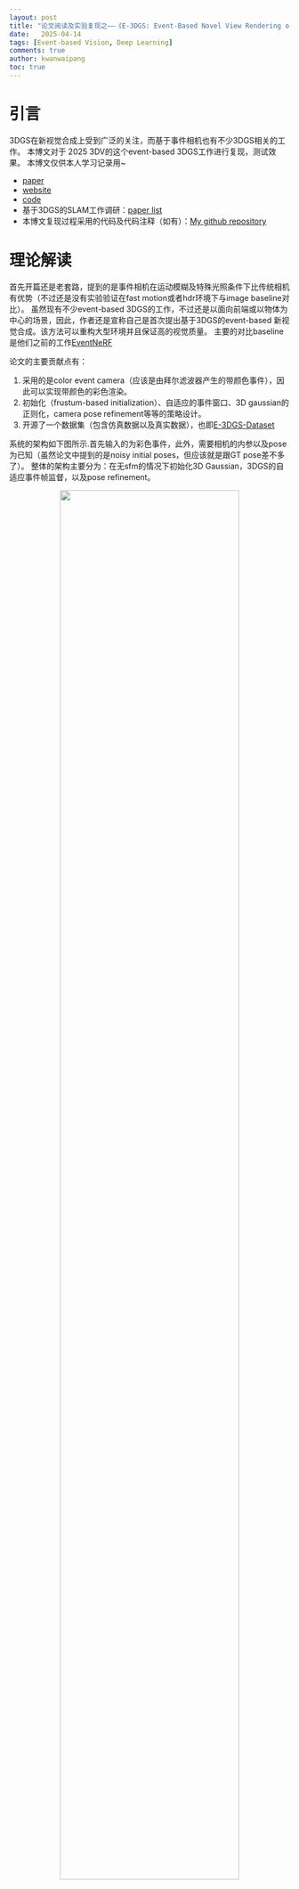 ```yaml
---
layout: post
title: "论文阅读及实验复现之——《E-3DGS: Event-Based Novel View Rendering of Large-Scale Scenes Using 3D Gaussian Splatting》"
date:   2025-04-14
tags: [Event-based Vision, Deep Learning]
comments: true
author: kwanwaipang
toc: true
---
```



<!-- * 目录
{:toc} -->


<!-- !!!!!!!!!!!!!!!!!!!!!!!!!!!!!!!!!!!!!!!!!!!!!!!!!!!!!!!!!!!!!!!!!!!!!!!!!!!!!!!!!!!!!!!!!!!!!!!!!!!!!!!!!!!!!!!!!!!!!!!!!!! -->
# 引言
3DGS在新视觉合成上受到广泛的关注，而基于事件相机也有不少3DGS相关的工作。
本博文对于 2025 3DV的这个event-based 3DGS工作进行复现，测试效果。
本博文仅供本人学习记录用~

* [paper](https://arxiv.org/pdf/2502.10827)
* [website](https://4dqv.mpi-inf.mpg.de/E3DGS/)
* [code](https://github.com/sohaib023/E-3DGS)
* 基于3DGS的SLAM工作调研：[paper list](https://github.com/KwanWaiPang/Awesome-3DGS-SLAM)
* 本博文复现过程采用的代码及代码注释（如有）：[My github repository](https://github.com/KwanWaiPang/E-3DGS)



# 理论解读
首先开篇还是老套路，提到的是事件相机在运动模糊及特殊光照条件下比传统相机有优势（不过还是没有实验验证在fast motion或者hdr环境下与image baseline对比）。
虽然现有不少event-based 3DGS的工作，不过还是以面向前端或以物体为中心的场景，因此，作者还是宣称自己是首次提出基于3DGS的event-based 新视觉合成。该方法可以重构大型环境并且保证高的视觉质量。
主要的对比baseline是他们之前的工作[EventNeRF](https://openaccess.thecvf.com/content/CVPR2023/papers/Rudnev_EventNeRF_Neural_Radiance_Fields_From_a_Single_Colour_Event_Camera_CVPR_2023_paper.pdf)

论文的主要贡献点有：
1. 采用的是color event camera（应该是由拜尔滤波器产生的带颜色事件），因此可以实现带颜色的彩色渲染。
2.  初始化（frustum-based initialization）、自适应的事件窗口、3D gaussian的正则化，camera pose refinement等等的策略设计。
3. 开源了一个数据集（包含仿真数据以及真实数据），也即[E-3DGS-Dataset](https://drive.google.com/drive/folders/1yRlg33ttbhm27EeyCpZTxrWlkX3C5bz1)

系统的架构如下图所示.首先输入的为彩色事件，此外，需要相机的内参以及pose为已知（虽然论文中提到的是noisy initial poses，但应该就是跟GT pose差不多了）。
整体的架构主要分为：在无sfm的情况下初始化3D Gaussian，3DGS的自适应事件帧监督，以及pose refinement。

<div align="center">
  <img src="../images/微信截图_20250414154905.png" width="80%" />
<figcaption>  
</figcaption>
</div>

point 1：对于事件帧的监督，实际上就是利用下面两条公式以及拜尔滤波器累积获得颜色信息并求loss用于作为3DGS的监督
<div align="center">
  <img src="../images/微信截图_20250414160040.png" width="60%" />
  <img src="../images/微信截图_20250414160048.png" width="60%" />
<figcaption>  
</figcaption>
</div>

point 2：而对于原版的3DGS是通过sfm来获取初始化点云的，3DGS的作者还尝试了在立方体内的随机位置初始化高斯分布。虽然这对他们来说是有效的，但性能略有下降，但需要对场景的范围做出假设。
对于event camera而言，直接用sfm是比较困难的，因此作者采用随机初始化，对于每个相机所对应的锥体，随机初始化约$10^{4}$个高斯点。这有两个好处：1、所有初始化的高斯都必然在观测区域；2.只需要一个关于场景的假设（也就是最大的深度）

point 3：自适应的事件窗口，对于EventNeRF都是采用固定的事件窗口的，它们发现更大的时间窗口会导致低频的彩色及场景的部分，因此，小的事件窗口有利于恢复高频的细节信息。
而由于本文采用的数据集是带有不同的相机速度的，因此通过事件的数量来划分窗口而并非通过时间维度（其实也就是以时间还是以数量划分event的区别而已~）
但同时又为了保留低频的细节，故此同时采用两种事件的划分方式.也即通过大的窗口和小的窗口累积事件来恢复高频和低频结构信息。
<div align="center">
  <img src="../images/微信截图_20250414161849.png" width="80%" />
<figcaption>  
</figcaption>
</div>

point 4：给3DGS引入了正则化项来保证其尽可能的各向同性
<div align="center">
  <img src="../images/微信截图_20250414161303.png" width="80%" />
<figcaption>  
</figcaption>
</div>

point 5：进一步对输入的pose做一个refinement，这点略过

而对于最后的优化，首先基于上面的公式6，同时对带有时间以及不带事件的区域都计算loss

<div align="center">
  <img src="../images/微信截图_20250414161603.png" width="80%" />
<figcaption>  
</figcaption>
</div>

而最终的loss则是在此基础上加上正则化：

<div align="center">
  <img src="../images/微信截图_20250414161641.png" width="80%" />
<figcaption>  
</figcaption>
</div>

论文中列出的新视觉合成的效果还是比较不错的（除了作者给的数据集外，也测试TUM-VIE序列）：
<div align="center">
  <img src="../images/微信截图_20250414162102.png" width="80%" />
  <img src="../images/微信截图_20250414162127.png" width="80%" />
  <img src="../images/微信截图_20250414162136.png" width="80%" />
<figcaption>  
</figcaption>
</div>


# 实验复现

## 配置测试

```bash
git clone https://github.com/KwanWaiPang/E-3DGS.git --recursive

# rm -rf .git


conda env create --yes --file environment_cuda12.2.yml #注意A100需要采用这个
#conda env create --yes --file environment_cuda11.6.yml #为cuda11.7采用的版本
conda activate E-3DGS
# conda remove --name E-3DGS --all

conda install pytorch3d -c pytorch3d
pip install submodules/diff-gaussian-rasterization
pip install submodules/simple-knn
# pip install opencv-python pandas piq scipy numba tensorboard matplotlib lpips
pip install pandas piq scipy matplotlib lpips

```

* 下面安装可视化插件

```bash
# Dependencies (注意要su user切换成user)
sudo apt install -y libglew-dev libassimp-dev libboost-all-dev libgtk-3-dev libopencv-dev libglfw3-dev libavdevice-dev libavcodec-dev libeigen3-dev libxxf86vm-dev libembree-dev
# Project setup
cd SIBR_viewers
cmake -Bbuild . -DCMAKE_BUILD_TYPE=Release # add -G Ninja to build faster
cmake --build build -j24 --target install

```


## 训练
首先下载数据集[link](https://drive.google.com/file/d/1AfWS1Pp0Sl_3fRgUuOQ3JLNX86pq3Tn_/view?usp=sharing)
* 下载google drvie数据到服务[link](https://kwanwaipang.github.io/File/Blogs/Poster/ubuntu%E5%91%BD%E4%BB%A4%E8%A1%8C%E4%B8%8B%E8%BD%BD%E6%95%B0%E6%8D%AE.html)

```bash
pip install gdown 
# gdown https://drive.google.com/uc?id=标识符
# conda activate E-3DGS
gdown https://drive.google.com/uc?id=1AfWS1Pp0Sl_3fRgUuOQ3JLNX86pq3Tn_
```

* 然后运行下面命令执行

~~~
python train.py -s /path/to/data/dir/shot_009 -m /path/to/model/output/dir --pose_lr 0.001 --sh_degree 1

python train.py -s /home/gwp/E-3DGS/dataset/shot_009 -m /home/gwp/E-3DGS/output/shot_009 --pose_lr 0.001 --sh_degree 1
~~~

训练要接近一个小时hhh

<div align="center">
  <img src="https://github.com/KwanWaiPang/E-3DGS/raw/main/assets/微信图片_20250414143226.png" width="90%" />
<figcaption>  
</figcaption>
</div>

* 采用MobaXterm来查看训练效果

~~~
conda activate E-3DGS
cd E-3DGS

./SIBR_viewers/install/bin/SIBR_remoteGaussian_app --path /home/gwp/E-3DGS/output/shot_009 #训练过程查看
./SIBR_viewers/install/bin/SIBR_gaussianViewer_app -m /home/gwp/E-3DGS/output/shot_009 #训练完后查看
~~~

<div align="center">
  <img src="https://github.com/KwanWaiPang/E-3DGS/raw/main/assets/微信截图_20250414163125.png" width="90%" />
<figcaption>  
</figcaption>
</div>

<div align="center">
  <img src="https://github.com/KwanWaiPang/E-3DGS/raw/main/assets/微信截图_20250414165332.png" width="90%" />
<figcaption>  
</figcaption>
</div>


* 其他数据的下载链接[E-3DGS-Dataset](https://drive.google.com/drive/folders/1yRlg33ttbhm27EeyCpZTxrWlkX3C5bz1)

~~~
conda activate E-3DGS
gdown https://drive.google.com/uc?id=1K2V0VrIYKDZKNqbQpHEZiBpGaI4Wbh_s
gdown https://drive.google.com/uc?id=1G5o9FY80gcXB7uc5iyVFkRUsv6SfToj6
gdown https://drive.google.com/uc?id=1Grta1sarkejUxskS3I8tPMO_WLRfPgMT
gdown https://drive.google.com/uc?id=1TGYJ_QGr3cuMp0RbdFH33I5AZ6Z30-w0
gdown https://drive.google.com/uc?id=1o92_Dd0ogADas7OCVs5nrFgGOCOKX9zU
gdown https://drive.google.com/uc?id=1sEl361E6_34U4kaRsIue4qjhUlsK0pWI
gdown https://drive.google.com/uc?id=1z34uA6iEmBQfa9hHSNmQlcfrdKqFviZa
gdown https://drive.google.com/uc?id=1P8JykSKwVIxkMr3_v4NIGMjzYrVPJQNW
~~~

## 推理（新视觉合成）

* 注意，此处的`--skip_train`是跳过训练视角，直接只有新视角

```bash
python render.py -s /home/gwp/E-3DGS/dataset/shot_009 -m /home/gwp/E-3DGS/output/shot_009 --skip_train
```

合成的新视觉的效果（注意，非训练视觉）

<div align="center">
  <table style="border: none; background-color: transparent;">
    <tr align="center">
      <td style="width: 50%; border: none; padding: 0.01; background-color: transparent; vertical-align: middle;">
        <img src="https://github.com/KwanWaiPang/E-3DGS/raw/main/assets/00000_validation_shot_009.png" width="100%" />
      </td>
      <td style="width: 50%; border: none; padding: 0.01; background-color: transparent; vertical-align: middle;">
        <img src="https://github.com/KwanWaiPang/E-3DGS/raw/main/assets/00054_validation_shot_009.png" width="100%" />
      </td>
    </tr>
     <tr align="center">
      <td style="width: 50%; border: none; padding: 0.01; background-color: transparent; vertical-align: middle;">
        <img src="https://github.com/KwanWaiPang/E-3DGS/raw/main/assets/00080_validation_shot_009.png" width="100%" />
      </td>
      <td style="width: 50%; border: none; padding: 0.01; background-color: transparent; vertical-align: middle;">
        <img src="https://github.com/KwanWaiPang/E-3DGS/raw/main/assets/00098_validation_shot_009.png" width="100%" />
      </td>
    </tr>
  </table>
  <figcaption>
  </figcaption>
</div>



